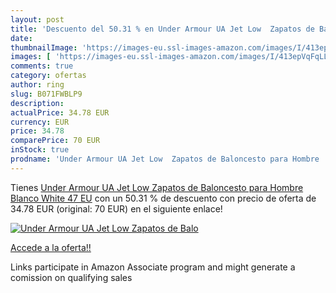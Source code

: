 ```yaml
---
layout: post
title: 'Descuento del 50.31 % en Under Armour UA Jet Low  Zapatos de Balo'
date: 
thumbnailImage: 'https://images-eu.ssl-images-amazon.com/images/I/413epVqFqLL._SL200_.jpg'
images: [ 'https://images-eu.ssl-images-amazon.com/images/I/413epVqFqLL._SL200_.jpg' ]
comments: true
category: ofertas
author: ring
slug: B071FWBLP9
description:
actualPrice: 34.78 EUR
currency: EUR
price: 34.78
comparePrice: 70 EUR
inStock: true
prodname: 'Under Armour UA Jet Low  Zapatos de Baloncesto para Hombre  Blanco  White   47 EU'
---
```


Tienes [Under Armour UA Jet Low  Zapatos de Baloncesto para Hombre  Blanco  White   47 EU](https://www.amazon.es/dp/B071FWBLP9/?tag=tolees-21) con un 50.31 % de descuento con precio de oferta de 34.78 EUR (original: 70 EUR) en el siguiente enlace!

[![Under Armour UA Jet Low  Zapatos de Balo](https://images-eu.ssl-images-amazon.com/images/I/413epVqFqLL._SL200_.jpg)](https://www.amazon.es/dp/B071FWBLP9/?tag=tolees-21)

[Accede a la oferta!!](https://www.amazon.es/dp/B071FWBLP9/?tag=tolees-21)

Links participate in Amazon Associate program and might generate a comission on qualifying sales


